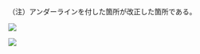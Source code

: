 （注）アンダーラインを付した箇所が改正した箇所である。

![](https://www.nta.go.jp/tmp/adbb5ca3-fe08-47e0-9643-84890de95470/images/8943f6266fbc0bcc48043a6cdfa8e307487e2ae7367903b5f4e3d1139f7347ec.jpg)

![](https://www.nta.go.jp/tmp/adbb5ca3-fe08-47e0-9643-84890de95470/images/34e95b85cbbe501f644558203a9b7afd7e5ed556dece3834c96f563dd15979f5.jpg)
